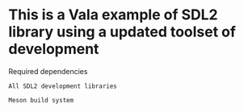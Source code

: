 # This is a Vala example of SDL2 library using a updated toolset of development


Required dependencies

`All SDL2 development libraries`

`Meson build system`
